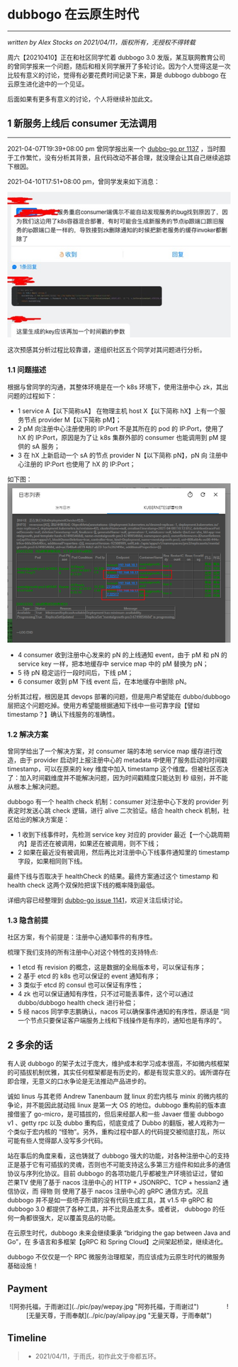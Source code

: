 # dubbogo 在云原生时代
---
*written by Alex Stocks on 2021/04/11，版权所有，无授权不得转载*

周六【20210410】正在和社区同学忙着 dubbogo 3.0 发版，某互联网教育公司的曾同学报来一个问题，随后和相关同学展开了多轮讨论。因为个人觉得这是一次比较有意义的讨论，觉得有必要花费时间记录下来，算是 dubbogo  dubbogo 在云原生进化途中的一个见证。

后面如果有更多有意义的讨论，个人将继续补加此文。

## 1 新服务上线后 consumer 无法调用
---

2021-04-07T19:39+08:00 pm 曾同学报出来一个 [dubbo-go pr 1137](https://github.com/apache/dubbo-go/pull/1137/files) ，当时囿于工作繁忙，没有分析其背景，且代码改动不甚合理，就没理会让其自己继续追踪下根因。

2021-04-10T17:51+08:00 pm，曾同学发来如下消息：

![](../pic/dubbogo/dubbogo-kaikela-k8s.png)

这次预感其分析过程比较靠谱，遂组织社区五个同学对其问题进行分析。

### 1.1 问题描述

根据与曾同学的沟通，其整体环境是在一个 k8s 环境下，使用注册中心 zk，其出问题的过程如下：

* 1 service A【以下简称sA】 在物理主机 host X【以下简称 hX】上有一个服务节点 provider M【以下简称 pM】；
* 2 pM 向注册中心注册使用的 IP:Port 不是其所在的 pod 的 IP:Port，使用了 hX 的 IP:Port，原因是为了让 k8s 集群外部的 consumer 也能调用到 pM 提供的 sA 服务；
* 3 在 hX 上新启动一个 sA 的节点 provider N【以下简称 pN】，pN 向 注册中心注册的 IP:Port 也使用了 hX 的 IP:Port；

如下图：
 ![](../pic/dubbogo/dubbogo-kaikela-same-provider.png)
 
* 4 consumer 收到注册中心发来的 pN 的上线通知 event，由于 pM 和 pN 的 service key 一样，把本地缓存中 service map 中的 pM 替换为 pN； 
* 5 待 pN 稳定运行一段时间后，下线 pM；
* 6 consumer 收到 pM 下线 event 后，在本地缓存中删除 pN。

分析其过程，根因是其 devops 部署的问题，但是用户希望能在 dubbo/dubbogo 层把这个问题吃掉。使用方希望能根据通知下线中一些可靠字段【譬如 timestamp？】确认下线服务的准确性。

### 1.2 解决方案

曾同学给出了一个解决方案，对 consumer 端的本地 service map 缓存进行改造，由于 provider 启动时上报注册中心的 metadata 中使用了服务启动的时间戳 timestamp，可以在原来的 key 维度中加入 timestamp 这个维度。但被社区否决了：加入时间戳维度并不能解决问题，因为时间戳精度只能达到 秒 级别，并不能从根本上解决问题。

dubbogo 有一个 health check 机制：consumer 对注册中心下发的 provider 列表定时发送心跳 check 逻辑，进行 alive 二次验证。结合 health check 机制，社区给出的解决方案是：

* 1 收到下线事件时，先检测 service key 对应的 provider 最近【一个心跳周期内】是否还在被调用，如果还在被调用，则不下线；
* 2 如果在最近没有被调用，然后再比对注册中心下线事件通知里的 timestamp 字段，如果相同则下线。

最终下线与否取决于 healthCheck 的结果。最终方案通过这个 timestamp 和 health check 这两个双保险把误下线的概率降到最低。

详细内容已经整理到 [dubbo-go issue 1141][1]，欢迎关注后续讨论。

### 1.3 隐含前提

社区方案，有个前提是：注册中心通知事件的有序性。

梳理下我们支持的所有注册中心对这个特性的支持特点:

* 1 etcd 有 revision 的概念，这是数据的全局版本号，可以保证有序；
* 2 基于 etcd 的 k8s 也可以保证的 event 通知有序；
* 3 类似于 etcd 的 consul 也可以保证有序性；
* 4 zk 也可以保证通知有序性，只不过可能丢事件，这个可以通过 dubbo/dubbogo health check 进行补偿；
* 5 经 nacos 同学李志鹏确认，nacos 可以确保事件通知的有序性，原话是 “同一个节点只要保证客户端服务上线和下线操作是有序的，通知也是有序的”。

## 2 多余的话

有人说 dubbogo 的架子太过于庞大，维护成本和学习成本很高，不如微内核框架的可插拔机制优雅，其实任何框架都是有历史的，都是有现实意义的。诚所谓存在即合理，无意义的口水争论是无法推动产品进步的。

诚如 linus 与其老师 Andrew Tanenbaum 就 linux 的宏内核与 minix 的微内核的争论，并不能因此就动摇 linux 是第一大 OS 的地位。dubbogo 重构前的版本直接借鉴了 go-micro，是可插拔的，但后来经鄙人和一些 Javaer 借鉴 dubbogo v1 、getty rpc 以及 dubbo 重构后，彻底变成了 Dubbo 的翻版，被人戏称为一个类似于宏内核的 “怪物”。另外，重构过程中鄙人的代码提交被彻底打乱，所以可能有些人觉得鄙人没写多少代码。

站在事后的角度来看，这也铸就了 dubbogo 强大的功能，对各种注册中心的支持正是基于它有可插拔的灵魂，否则也不可能支持这么多第三方组件和如此多的通信协议与序列化协议。目前 dubbogo 的各项功能几乎都被生产环境验证过，譬如 芒果TV 使用了基于 nacos 注册中心的 HTTP + JSONRPC、TCP + hessian2 通信协议，而 得物 则 使用了基于 nacos 注册中心的 gRPC 通信方式。况且 dubbogo 并不是如一些喷子所谓的没有代码生成工具，其 v1.5 中 gRPC 和 dubbogo 3.0 都提供了各种工具，并不比竞品差太多。或者说， dubbogo 的任何一角都很强大，足以覆盖竞品的功能。

在云原生时代，dubbogo 未来会继续秉承 “bridging the gap between Java and Go”，在 多语言和多框架【gRPC 和 Spring Cloud】之间架起桥梁，继续进化。

dubbogo 不仅仅是一个 RPC 微服务治理框架，而应该成为云原生时代的微服务基础设施！

[^参考文档]:

[1]:https://github.com/apache/dubbo-go/issues/1141

## Payment

<center> ![阿弥托福，于雨谢过](../pic/pay/wepay.jpg "阿弥托福，于雨谢过") &nbsp;&nbsp;&nbsp;&nbsp;&nbsp;&nbsp;&nbsp;&nbsp;&nbsp;&nbsp;&nbsp;&nbsp;&nbsp;&nbsp; ![无量天尊，于雨奉献](../pic/pay/alipay.jpg "无量天尊，于雨奉献") </center>


## Timeline

>- 2021/04/11，于雨氏，初作此文于帝都五环。